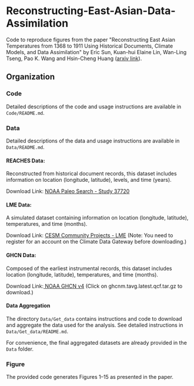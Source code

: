# Reconstructing-East-Asian-Data-Assimilation 

Code to reproduce figures from the paper "Reconstructing East Asian Temperatures from 1368 to 1911 Using Historical Documents, Climate Models, and Data Assimilation" by Eric Sun, Kuan-hui Elaine Lin, Wan-Ling Tseng, Pao K. Wang and Hsin-Cheng Huang ([arxiv link](http://arxiv.org/abs/2410.21790)). 

## Organization

### Code 

Detailed descriptions of the code and usage instructions are available in `Code/README.md`.

### Data

Detailed descriptions of the data and usage instructions are available in `Data/README.md`.

#### REACHES Data:

Reconstructed from historical document records, this dataset includes information on location (longitude, latitude), levels, and time (years).

Download Link: [NOAA Paleo Search - Study 37720](https://www.ncei.noaa.gov/access/paleo-search/study/37720.)

#### LME Data:

A simulated dataset containing information on location (longitude, latitude), temperatures, and time (months).

Download Link: [CESM Community Projects - LME](https://www.cesm.ucar.edu/community-projects/lme)
(Note: You need to register for an account on the Climate Data Gateway before downloading.)

#### GHCN Data: 

Composed of the earliest instrumental records, this dataset includes location (longitude, latitude), temperatures, and time (months).

Download Link:[ NOAA GHCN v4](https://www.ncei.noaa.gov/pub/data/ghcn/v4/)
(Click on ghcnm.tavg.latest.qcf.tar.gz to download.)

#### Data Aggregation

The directory `Data/Get_data` contains instructions and code to download and aggregate the data used for the analysis. See detailed instructions in `Data/Get_data/README.md`. 

For convenience, the final aggregated datasets are already provided in the `Data` folder.


### Figure  

The provided code generates Figures 1–15 as presented in the paper.


